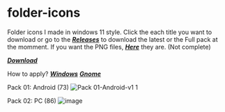 # folder-icons
Folder icons I made in windows 11 style.
Click the each title you want to download or go to the [***Releases***](https://github.com/sameerasw/folder-icons/releases) to download the latest or the Full pack at the momment.
If you want the PNG files, [***Here***](https://github.com/sameerasw/folder-icons/tree/main/PNGs) they are. (Not complete)

[***Download***](https://github.com/sameerasw/folder-icons/releases/latest/)

How to apply?
[***Windows***](https://t.me/tidwib/81)
[***Gnome***](https://t.me/tidwib/84)

Pack 01: Android (73)
![Pack 01-Android-v1 1](https://user-images.githubusercontent.com/68902530/201037956-5d386978-e0c3-439a-950c-356dcb7c60ab.png)


Pack 02: PC (86)
![image](https://user-images.githubusercontent.com/68902530/201038064-0d7bf949-c741-4696-a80e-cf129bf71d12.png)
